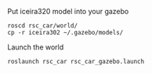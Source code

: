 Put iceira320 model into your gazebo
```
roscd rsc_car/world/
cp -r iceira302 ~/.gazebo/models/
```
Launch the world
```
roslaunch rsc_car rsc_car_gazebo.launch
```

